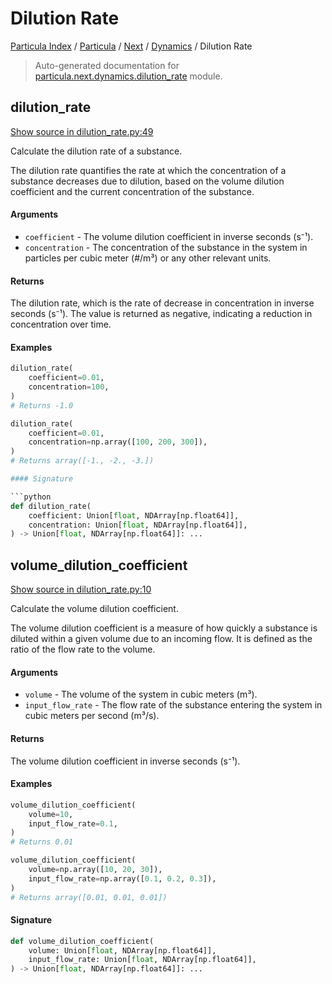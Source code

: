 # Dilution Rate

[Particula Index](../../../README.md#particula-index) / [Particula](../../index.md#particula) / [Next](../index.md#next) / [Dynamics](./index.md#dynamics) / Dilution Rate

> Auto-generated documentation for [particula.next.dynamics.dilution_rate](https://github.com/Gorkowski/particula/blob/main/particula/next/dynamics/dilution_rate.py) module.

## dilution_rate

[Show source in dilution_rate.py:49](https://github.com/Gorkowski/particula/blob/main/particula/next/dynamics/dilution_rate.py#L49)

Calculate the dilution rate of a substance.

The dilution rate quantifies the rate at which the concentration of a
substance decreases due to dilution, based on the volume dilution
coefficient and the current concentration of the substance.

#### Arguments

- `coefficient` - The volume dilution coefficient in inverse seconds (s⁻¹).
- `concentration` - The concentration of the substance in the system
    in particles per cubic meter (#/m³) or any other relevant units.

#### Returns

The dilution rate, which is the rate of decrease in concentration
in inverse seconds (s⁻¹). The value is returned as negative, indicating
a reduction in concentration over time.

#### Examples

``` py title="float input"
dilution_rate(
    coefficient=0.01,
    concentration=100,
)
# Returns -1.0
```

``` py title="array input"
dilution_rate(
    coefficient=0.01,
    concentration=np.array([100, 200, 300]),
)
# Returns array([-1., -2., -3.])

#### Signature

```python
def dilution_rate(
    coefficient: Union[float, NDArray[np.float64]],
    concentration: Union[float, NDArray[np.float64]],
) -> Union[float, NDArray[np.float64]]: ...
```



## volume_dilution_coefficient

[Show source in dilution_rate.py:10](https://github.com/Gorkowski/particula/blob/main/particula/next/dynamics/dilution_rate.py#L10)

Calculate the volume dilution coefficient.

The volume dilution coefficient is a measure of how quickly a substance
is diluted within a given volume due to an incoming flow. It is defined as
the ratio of the flow rate to the volume.

#### Arguments

- `volume` - The volume of the system in cubic meters (m³).
- `input_flow_rate` - The flow rate of the substance entering the system
    in cubic meters per second (m³/s).

#### Returns

The volume dilution coefficient in inverse seconds (s⁻¹).

#### Examples

``` py title="float input"
volume_dilution_coefficient(
    volume=10,
    input_flow_rate=0.1,
)
# Returns 0.01
```

``` py title="array input"
volume_dilution_coefficient(
    volume=np.array([10, 20, 30]),
    input_flow_rate=np.array([0.1, 0.2, 0.3]),
)
# Returns array([0.01, 0.01, 0.01])
```

#### Signature

```python
def volume_dilution_coefficient(
    volume: Union[float, NDArray[np.float64]],
    input_flow_rate: Union[float, NDArray[np.float64]],
) -> Union[float, NDArray[np.float64]]: ...
```
